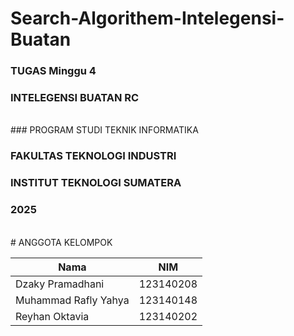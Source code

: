 # Search-Algorithem-Intelegensi-Buatan
### TUGAS Minggu 4
### INTELEGENSI BUATAN RC
<br>
### PROGRAM STUDI TEKNIK INFORMATIKA

### FAKULTAS TEKNOLOGI INDUSTRI

### INSTITUT TEKNOLOGI SUMATERA

### 2025

<br>
# ANGGOTA KELOMPOK

| Nama                    | NIM       |
| ----------------------- | --------- |
| Dzaky Pramadhani        | 123140208 |
| Muhammad Rafly Yahya    | 123140148 |  
| Reyhan Oktavia          | 123140202 |
